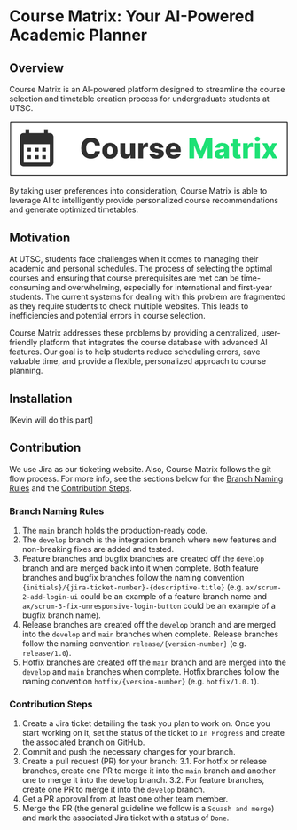 # Course Matrix: Your AI-Powered Academic Planner

## Overview

Course Matrix is an AI-powered platform designed to streamline the course selection and timetable creation process for undergraduate students at UTSC.

![alt text](CourseMatrixLogo.png)

By taking user preferences into consideration, Course Matrix is able to leverage AI to intelligently provide personalized course recommendations and generate optimized timetables.

## Motivation

At UTSC, students face challenges when it comes to managing their academic and personal schedules. The process of selecting the optimal courses and ensuring that course prerequisites are met can be time-consuming and overwhelming, especially for international and first-year students. The current systems for dealing with this problem are fragmented as they require students to check multiple websites. This leads to inefficiencies and potential errors in course selection.

Course Matrix addresses these problems by providing a centralized, user-friendly platform that integrates the course database with advanced AI features. Our goal is to help students reduce scheduling errors, save valuable time, and provide a flexible, personalized approach to course planning.

## Installation

[Kevin will do this part]

## Contribution

We use Jira as our ticketing website. Also, Course Matrix follows the git flow process. For more info, see the sections below for the [Branch Naming Rules](#branch-naming-rules) and the [Contribution Steps](#contribution-steps).

### Branch Naming Rules

1. The `main` branch holds the production-ready code.
2. The `develop` branch is the integration branch where new features and non-breaking fixes are added and tested.
3. Feature branches and bugfix branches are created off the `develop` branch and are merged back into it when complete. Both feature branches and bugfix branches follow the naming convention `{initials}/{jira-ticket-number}-{descriptive-title}` (e.g. `ax/scrum-2-add-login-ui` could be an example of a feature branch name and `ax/scrum-3-fix-unresponsive-login-button` could be an example of a bugfix branch name).
4. Release branches are created off the `develop` branch and are merged into the `develop` and `main` branches when complete. Release branches follow the naming convention `release/{version-number}` (e.g. `release/1.0`).
5. Hotfix branches are created off the `main` branch and are merged into the `develop` and `main` branches when complete. Hotfix branches follow the naming convention `hotfix/{version-number}` (e.g. `hotfix/1.0.1`).

### Contribution Steps

1. Create a Jira ticket detailing the task you plan to work on. Once you start working on it, set the status of the ticket to `In Progress` and create the associated branch on GitHub.
2. Commit and push the necessary changes for your branch.
3. Create a pull request (PR) for your branch:
   3.1. For hotfix or release branches, create one PR to merge it into the `main` branch and another one to merge it into the `develop` branch.
   3.2. For feature branches, create one PR to merge it into the `develop` branch.
4. Get a PR approval from at least one other team member.
5. Merge the PR (the general guideline we follow is a `Squash and merge`) and mark the associated Jira ticket with a status of `Done`.
